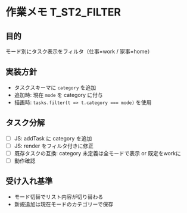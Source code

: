 # 作業メモ T_ST2_FILTER

## 目的
モード別にタスク表示をフィルタ（仕事=work / 家事=home）

## 実装方針
- タスクスキーマに `category` を追加
- 追加時: 現在 `mode` を category に付与
- 描画時: `tasks.filter(t => t.category === mode)` を使用

## タスク分解
- [ ] JS: addTask に category を追加
- [ ] JS: render をフィルタ付きに修正
- [ ] 既存タスクの互換: category 未定義は全モードで表示 or 既定をworkに
- [ ] 動作確認

## 受け入れ基準
- モード切替でリスト内容が切り替わる
- 新規追加は現在モードのカテゴリーで保存
